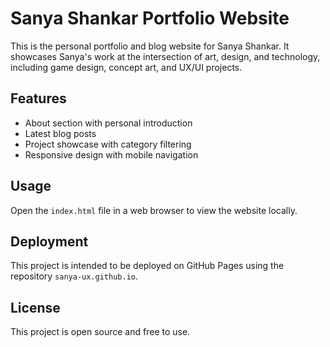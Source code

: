 # Sanya Shankar Portfolio Website

This is the personal portfolio and blog website for Sanya Shankar. It showcases Sanya's work at the intersection of art, design, and technology, including game design, concept art, and UX/UI projects.

## Features

- About section with personal introduction
- Latest blog posts
- Project showcase with category filtering
- Responsive design with mobile navigation

## Usage

Open the `index.html` file in a web browser to view the website locally.

## Deployment

This project is intended to be deployed on GitHub Pages using the repository `sanya-ux.github.io`.

## License

This project is open source and free to use.
